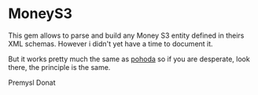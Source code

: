 # MoneyS3

This gem allows to parse and build any Money S3 entity defined in theirs XML schemas. However i didn't yet have a time to document it.

But it works pretty much the same as [pohoda](https://github.com/Masa331/pohoda) so if you are desperate, look there, the principle is the same.

Premysl Donat
